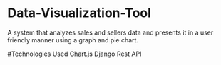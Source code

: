 # Data-Visualization-Tool
A system that analyzes sales and sellers data and presents it in a user friendly manner using a graph and pie chart.

#Technologies Used
Chart.js
Django Rest API
